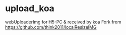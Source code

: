 # upload_koa
webUploaderImg for H5-PC &amp; received by koa
Fork from https://github.com/think2011/localResizeIMG

